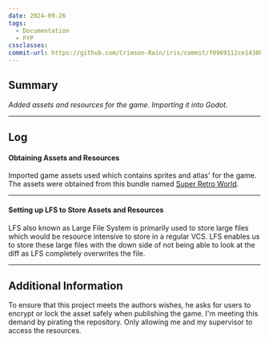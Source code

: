 ```yaml
---
date: 2024-09-26
tags:
  - Documentation
  - FYP
cssclasses: 
commit-url: https://github.com/Crimson-Rain/iris/commit/f0969112ce14308898bf0cb65bf16a614eb20656
---
```

## Summary  
*Added assets and resources for the game. Importing it into Godot.*

---
## Log
#### Obtaining Assets and Resources
Imported game assets used which contains sprites and atlas' for the game.
The assets were obtained from this bundle named [Super Retro World](https://gif-superretroworld.itch.io/).

---
#### Setting up LFS to Store Assets and Resources
LFS also known as Large File System is primarily used to store large files which would be resource intensive to store in a regular VCS. LFS enables us to store these large files with the down side of not being able to look at the diff as LFS completely overwrites the file.

---

## Additional Information
To ensure that this project meets the authors wishes, he asks for users to encrypt or lock the asset safely when publishing the game. I'm meeting this demand by pirating the repository. Only allowing me and my supervisor to access the resources.